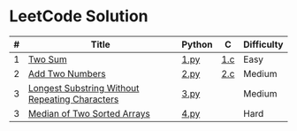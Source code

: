 # LeetCode Solution

| # | Title | Python | C | Difficulty |
| --- | --- | --- | --- | --- |
| 1 | [Two Sum](https://leetcode.com/problems/two-sum/) | [1.py](https://github.com/kenneth2001/LeetCode/blob/main/Python/1.py) | [1.c](https://github.com/kenneth2001/LeetCode/blob/main/C/1.c) | Easy |
| 2 | [Add Two Numbers](https://leetcode.com/problems/add-two-numbers) | [2.py](https://github.com/kenneth2001/LeetCode/blob/main/Python/2.py) | [2.c](https://github.com/kenneth2001/LeetCode/blob/main/C/2.c) | Medium |
| 3 | [Longest Substring Without Repeating Characters](https://leetcode.com/problems/longest-substring-without-repeating-characters/) | [3.py](https://github.com/kenneth2001/LeetCode/blob/main/Python/3.py) | | Medium |
| 3 | [Median of Two Sorted Arrays](https://leetcode.com/problems/median-of-two-sorted-arrays/) | [4.py](https://github.com/kenneth2001/LeetCode/blob/main/Python/4.py) | | Hard |